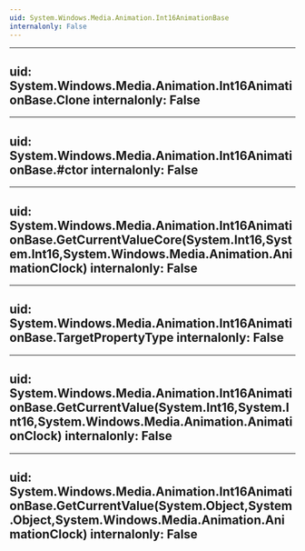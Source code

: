 ```yaml
---
uid: System.Windows.Media.Animation.Int16AnimationBase
internalonly: False
---
```


---
uid: System.Windows.Media.Animation.Int16AnimationBase.Clone
internalonly: False
---

---
uid: System.Windows.Media.Animation.Int16AnimationBase.#ctor
internalonly: False
---

---
uid: System.Windows.Media.Animation.Int16AnimationBase.GetCurrentValueCore(System.Int16,System.Int16,System.Windows.Media.Animation.AnimationClock)
internalonly: False
---

---
uid: System.Windows.Media.Animation.Int16AnimationBase.TargetPropertyType
internalonly: False
---

---
uid: System.Windows.Media.Animation.Int16AnimationBase.GetCurrentValue(System.Int16,System.Int16,System.Windows.Media.Animation.AnimationClock)
internalonly: False
---

---
uid: System.Windows.Media.Animation.Int16AnimationBase.GetCurrentValue(System.Object,System.Object,System.Windows.Media.Animation.AnimationClock)
internalonly: False
---
